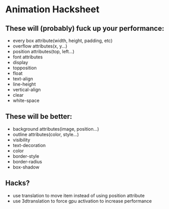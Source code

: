 # Animation Hacksheet

## These will (probably) fuck up your performance:

-   every box attribute(width, height, padding, etc)
-   overflow attributes(x, y...)
-   position attributes(top, left...)
-   font attributes
-   display
-   topposition
-   float
-   text-align
-   line-height
-   vertical-align
-   clear
-   white-space

## These will be better:

-   background attributes(image, position...)
-   outline attributes(color, style...)
-   visibility
-   text-decoration
-   color
-   border-style
-   border-radius
-   box-shadow

## Hacks?

-   use translation to move item instead of using position attribute
-   use 3dtranslation to force gpu activation to increase performance
